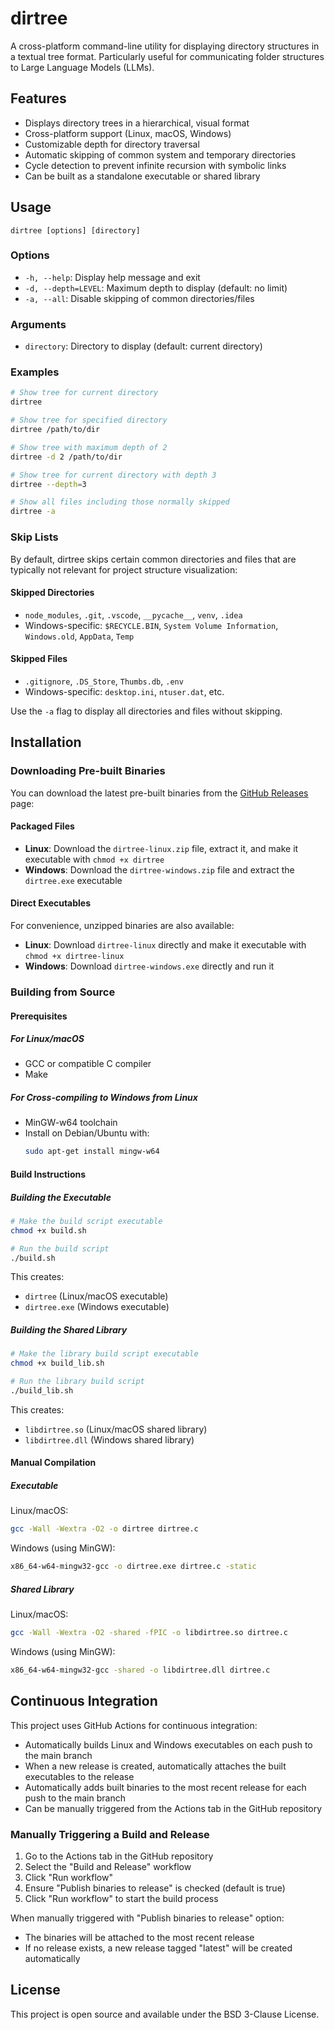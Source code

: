 # dirtree

A cross-platform command-line utility for displaying directory structures in a textual tree format. Particularly useful for communicating folder structures to Large Language Models (LLMs).

## Features

- Displays directory trees in a hierarchical, visual format
- Cross-platform support (Linux, macOS, Windows)
- Customizable depth for directory traversal
- Automatic skipping of common system and temporary directories
- Cycle detection to prevent infinite recursion with symbolic links
- Can be built as a standalone executable or shared library

## Usage

```
dirtree [options] [directory]
```

### Options

- `-h, --help`: Display help message and exit
- `-d, --depth=LEVEL`: Maximum depth to display (default: no limit)
- `-a, --all`: Disable skipping of common directories/files

### Arguments

- `directory`: Directory to display (default: current directory)

### Examples

```bash
# Show tree for current directory
dirtree

# Show tree for specified directory
dirtree /path/to/dir

# Show tree with maximum depth of 2
dirtree -d 2 /path/to/dir

# Show tree for current directory with depth 3
dirtree --depth=3

# Show all files including those normally skipped
dirtree -a
```

### Skip Lists

By default, dirtree skips certain common directories and files that are typically not relevant for project structure visualization:

#### Skipped Directories
- `node_modules`, `.git`, `.vscode`, `__pycache__`, `venv`, `.idea`
- Windows-specific: `$RECYCLE.BIN`, `System Volume Information`, `Windows.old`, `AppData`, `Temp`

#### Skipped Files
- `.gitignore`, `.DS_Store`, `Thumbs.db`, `.env`
- Windows-specific: `desktop.ini`, `ntuser.dat`, etc.

Use the `-a` flag to display all directories and files without skipping.

## Installation

### Downloading Pre-built Binaries

You can download the latest pre-built binaries from the [GitHub Releases](https://github.com/a2hop/dirtree/releases) page:

#### Packaged Files
- **Linux**: Download the `dirtree-linux.zip` file, extract it, and make it executable with `chmod +x dirtree`
- **Windows**: Download the `dirtree-windows.zip` file and extract the `dirtree.exe` executable

#### Direct Executables
For convenience, unzipped binaries are also available:
- **Linux**: Download `dirtree-linux` directly and make it executable with `chmod +x dirtree-linux`
- **Windows**: Download `dirtree-windows.exe` directly and run it

### Building from Source

#### Prerequisites

##### For Linux/macOS

- GCC or compatible C compiler
- Make

##### For Cross-compiling to Windows from Linux

- MinGW-w64 toolchain
- Install on Debian/Ubuntu with:
  ```bash
  sudo apt-get install mingw-w64
  ```

#### Build Instructions

##### Building the Executable

```bash
# Make the build script executable
chmod +x build.sh

# Run the build script
./build.sh
```

This creates:
- `dirtree` (Linux/macOS executable)
- `dirtree.exe` (Windows executable)

##### Building the Shared Library

```bash
# Make the library build script executable
chmod +x build_lib.sh

# Run the library build script
./build_lib.sh
```

This creates:
- `libdirtree.so` (Linux/macOS shared library)
- `libdirtree.dll` (Windows shared library)

#### Manual Compilation

##### Executable

Linux/macOS:
```bash
gcc -Wall -Wextra -O2 -o dirtree dirtree.c
```

Windows (using MinGW):
```bash
x86_64-w64-mingw32-gcc -o dirtree.exe dirtree.c -static
```

##### Shared Library

Linux/macOS:
```bash
gcc -Wall -Wextra -O2 -shared -fPIC -o libdirtree.so dirtree.c
```

Windows (using MinGW):
```bash
x86_64-w64-mingw32-gcc -shared -o libdirtree.dll dirtree.c
```

## Continuous Integration

This project uses GitHub Actions for continuous integration:

- Automatically builds Linux and Windows executables on each push to the main branch
- When a new release is created, automatically attaches the built executables to the release
- Automatically adds built binaries to the most recent release for each push to the main branch
- Can be manually triggered from the Actions tab in the GitHub repository

### Manually Triggering a Build and Release

1. Go to the Actions tab in the GitHub repository
2. Select the "Build and Release" workflow
3. Click "Run workflow"
4. Ensure "Publish binaries to release" is checked (default is true)
5. Click "Run workflow" to start the build process

When manually triggered with "Publish binaries to release" option:
- The binaries will be attached to the most recent release
- If no release exists, a new release tagged "latest" will be created automatically

## License

This project is open source and available under the BSD 3-Clause License.
